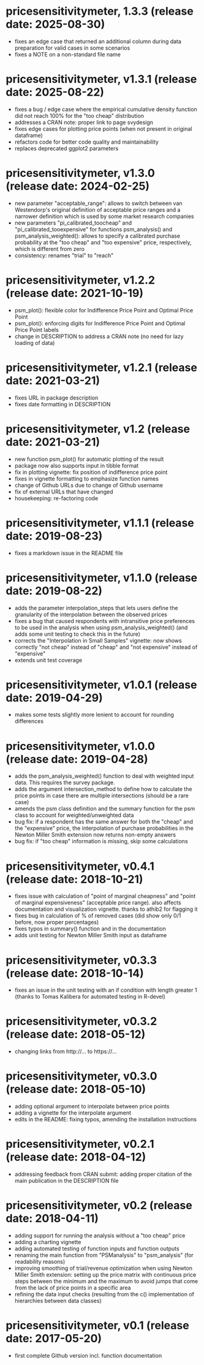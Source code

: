 # pricesensitivitymeter, 1.3.3 (release date: 2025-08-30)

- fixes an edge case that returned an additional column during data preparation for valid cases in some scenarios
- fixes a NOTE on a non-standard file name

# pricesensitivitymeter, v1.3.1 (release date: 2025-08-22)

- fixes a bug / edge case where the empirical cumulative density function did not reach 100% for the "too cheap" distribution
- addresses a CRAN note: proper link to page svydesign
- fixes edge cases for plotting price points (when not present in original dataframe)
- refactors code for better code quality and maintainability
- replaces deprecated ggplot2 parameters

# pricesensitivitymeter, v1.3.0 (release date: 2024-02-25)

- new parameter "acceptable_range": allows to switch between van Westendorp's original definition of acceptable price ranges and a narrower definition which is used by some market research companies
- new parameters "pi_calibrated_toocheap" and "pi_calibrated_tooexpensive" for functions psm_analysis() and psm_analysis_weighted(): allows to specify a calibrated purchase probability at the "too cheap" and "too expensive" price, respectively, which is different from zero
- consistency: renames "trial" to "reach"

# pricesensitivitymeter, v1.2.2 (release date: 2021-10-19)

- psm_plot(): flexible color for Indifference Price Point and Optimal Price Point
- psm_plot(): enforcing digits for Indifference Price Point and Optimal Price Point labels
- change in DESCRIPTION to address a CRAN note (no need for lazy loading of data)

# pricesensitivitymeter, v1.2.1 (release date: 2021-03-21)

- fixes URL in package description
- fixes date formatting in DESCRIPTION

# pricesensitivitymeter, v1.2 (release date: 2021-03-21)

- new function psm_plot() for automatic plotting of the result
- package now also supports input in tibble format
- fix in plotting vignette: fix position of indifference price point
- fixes in vignette formatting to emphasize function names
- change of Github URLs due to change of Github username
- fix of external URLs that have changed
- housekeeping: re-factoring code

# pricesensitivitymeter, v1.1.1 (release date: 2019-08-23)

- fixes a markdown issue in the README file

# pricesensitivitymeter, v1.1.0 (release date: 2019-08-22)

- adds the parameter interpolation_steps that lets users define the granularity of the interpolation between the observed prices
- fixes a bug that caused respondents with intransitive price preferences to be used in the analysis when using psm_analysis_weighted() (and adds some unit testing to check this in the future)
- corrects the "Interpolation in Small Samples" vignette: now shows correctly "not cheap" instead of "cheap" and "not expensive" instead of "expensive"
- extends unit test coverage

# pricesensitivitymeter, v1.0.1 (release date: 2019-04-29)

- makes some tests slightly more lenient to account for rounding differences

# pricesensitivitymeter, v1.0.0 (release date: 2019-04-28)

- adds the psm_analysis_weighted() function to deal with weighted input data. This requires the survey package.
- adds the argument intersection_method to define how to calculate the price points in case there are multiple intersections (should be a rare case)
- amends the psm class definition and the summary function for the psm class to account for weighted/unweighted data
- bug fix: if a respondent has the same answer for both the "cheap" and the "expensive" price, the interpolation of purchase probabilities in the Newton Miller Smith extension now returns non-empty answers
- bug fix: if "too cheap" information is missing, skip some calculations

# pricesensitivitymeter, v0.4.1 (release date: 2018-10-21)

- fixes issue with calculation of "point of marginal cheapness" and "point of marginal expensiveness" (acceptable price range). also affects documentation and visualization vignette. thanks to athib2 for flagging it
- fixes bug in calculation of % of removed cases (did show only 0/1 before, now proper percentages)
- fixes typos in summary() function and in the documentation
- adds unit testing for Newton Miller Smith input as dataframe

# pricesensitivitymeter, v0.3.3 (release date: 2018-10-14)

- fixes an issue in the unit testing with an if condition with length greater 1 (thanks to Tomas Kalibera for automated testing in R-devel)

# pricesensitivitymeter, v0.3.2 (release date: 2018-05-12)

- changing links from http://... to https://...

# pricesensitivitymeter, v0.3.0 (release date: 2018-05-10)

- adding optional argument to interpolate between price points
- adding a vignette for the interpolate argument
- edits in the README: fixing typos, amending the installation instructions

# pricesensitivitymeter, v0.2.1 (release date: 2018-04-12)

- addressing feedback from CRAN submit: adding proper citation of the main publication in the DESCRIPTION file

# pricesensitivitymeter, v0.2 (release date: 2018-04-11)

- adding support for running the analysis without a "too cheap" price
- adding a charting vignette
- adding automated testing of function inputs and function outputs
- renaming the main function from "PSManalysis" to "psm_analysis" (for readability reasons)
- improving smoothing of trial/revenue optimization when using Newton Miller Smith extension: setting up the price matrix with continuous price steps between the minimum and the maximum to avoid jumps that come from the lack of price points in a specific area
- refining the data input checks (resulting from the c() implementation of hierarchies between data classes)

# pricesensitivitymeter, v0.1 (release date: 2017-05-20)

- first complete Github version incl. function documentation

